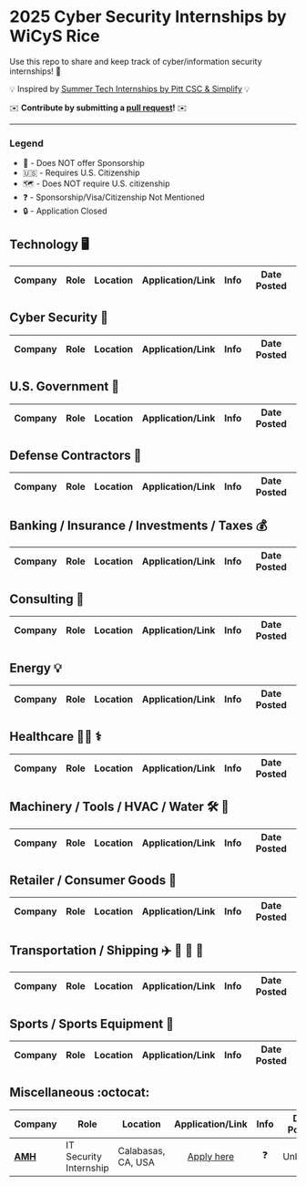# 2025 Cyber Security Internships by WiCyS Rice

Use this repo to share and keep track of cyber/information security internships! 🔐

💡 Inspired by [Summer Tech Internships by Pitt CSC & Simplify](https://github.com/SimplifyJobs/Summer2024-Internships) 💡

✉️ **Contribute by submitting a [pull request](https://github.com/WiCySRice/Summer2024-CyberSec-Internships/pulls)!** ✉️

---

### Legend
 - 🛂 - Does NOT offer Sponsorship
 - 🇺🇸 - Requires U.S. Citizenship
 - 🗺 - Does NOT require U.S. citizenship
 - ❓ - Sponsorship/Visa/Citizenship Not Mentioned
 - 🔒 - Application Closed

## Technology 🖥️
<!-- Please leave a one line gap between this and the table TABLE_START (DO NOT CHANGE THIS LINE) -->
| Company | Role | Location | Application/Link | Info | Date Posted |
| --- | --- | --- | :---: | :---: | :---: |

## Cyber Security 🔐
<!-- Please leave a one line gap between this and the table TABLE_START (DO NOT CHANGE THIS LINE) -->
| Company | Role | Location | Application/Link | Info | Date Posted |
| --- | --- | --- | :---: | :---: | :---: |

## U.S. Government 🦅
<!-- Please leave a one line gap between this and the table TABLE_START (DO NOT CHANGE THIS LINE) -->
| Company | Role | Location | Application/Link | Info | Date Posted |
| --- | --- | --- | :---: | :---: | :---: |

## Defense Contractors 📄
<!-- Please leave a one line gap between this and the table TABLE_START (DO NOT CHANGE THIS LINE) -->
| Company | Role | Location | Application/Link | Info | Date Posted |
| --- | --- | --- | :---: | :---: | :---: |

## Banking / Insurance / Investments / Taxes 💰
<!-- Please leave a one line gap between this and the table TABLE_START (DO NOT CHANGE THIS LINE) -->
| Company | Role | Location | Application/Link | Info | Date Posted |
| --- | --- | --- | :---: | :---: | :---: |

## Consulting 🤝
<!-- Please leave a one line gap between this and the table TABLE_START (DO NOT CHANGE THIS LINE) -->
| Company | Role | Location | Application/Link | Info | Date Posted |
| --- | --- | --- | :---: | :---: | :---: |

## Energy 💡
<!-- Please leave a one line gap between this and the table TABLE_START (DO NOT CHANGE THIS LINE) -->
| Company | Role | Location | Application/Link | Info | Date Posted |
| --- | --- | --- | :---: | :---: | :---: |

## Healthcare 🧑‍⚕️ ⚕️
<!-- Please leave a one line gap between this and the table TABLE_START (DO NOT CHANGE THIS LINE) -->
| Company | Role | Location | Application/Link | Info | Date Posted |
| --- | --- | --- | :---: | :---: | :---: |

## Machinery / Tools / HVAC / Water 🛠️ 🚰
<!-- Please leave a one line gap between this and the table TABLE_START (DO NOT CHANGE THIS LINE) -->
| Company | Role | Location | Application/Link | Info | Date Posted |
| --- | --- | --- | :---: | :---: | :---: |

## Retailer / Consumer Goods 🏬
<!-- Please leave a one line gap between this and the table TABLE_START (DO NOT CHANGE THIS LINE) -->
| Company | Role | Location | Application/Link | Info | Date Posted |
| --- | --- | --- | :---: | :---: | :---: |

## Transportation / Shipping ✈️ 🚅 🚗 🚚
<!-- Please leave a one line gap between this and the table TABLE_START (DO NOT CHANGE THIS LINE) -->
| Company | Role | Location | Application/Link | Info | Date Posted |
| --- | --- | --- | :---: | :---: | :---: |

## Sports / Sports Equipment 🏃
<!-- Please leave a one line gap between this and the table TABLE_START (DO NOT CHANGE THIS LINE) -->
| Company | Role | Location | Application/Link | Info | Date Posted |
| --- | --- | --- | :---: | :---: | :---: |

## Miscellaneous :octocat:
<!-- Please leave a one line gap between this and the table TABLE_START (DO NOT CHANGE THIS LINE) -->
| Company | Role | Location | Application/Link | Info | Date Posted |
| --- | --- | --- | :---: | :---: | :---: |
| **[AMH](https://www.amh.com/)** | IT Security Internship | Calabasas, CA, USA | [Apply here](https://ejpe.fa.us6.oraclecloud.com/hcmUI/CandidateExperience/en/sites/CX_1/job/4398?utm_medium=jobboard&utm_source=linkedin) | ❓ | Unknown |

